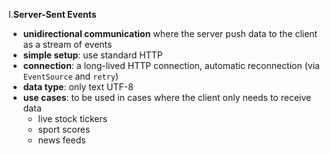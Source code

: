 I.**Server-Sent Events**
- **unidirectional communication** where the server push data to the client as a stream of events
- **simple setup**: use standard HTTP
- **connection**: a long-lived HTTP connection, automatic reconnection (via `EventSource` and `retry`)
- **data type**: only text UTF-8
- **use cases**: to be used in cases where the client only needs to receive data
  - live stock tickers
  - sport scores
  - news feeds

 
  
